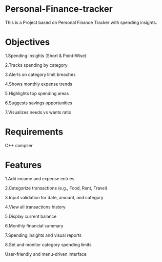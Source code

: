 # Personal-Finance-tracker
This is a Project based on Personal Finance Tracker with spending insights.
# Objectives
1.Spending Insights (Short & Point-Wise)

2.Tracks spending by category

3.Alerts on category limit breaches

4.Shows monthly expense trends

5.Highlights top spending areas

6.Suggests savings opportunities

7.Visualizes needs vs wants ratio

# Requirements
C++ compiler

# Features
1.Add income and expense entries

2.Categorize transactions (e.g., Food, Rent, Travel)

3.Input validation for date, amount, and category

4.View all transactions history

5.Display current balance

6.Monthly financial summary

7.Spending insights and visual reports

8.Set and monitor category spending limits

User-friendly and menu-driven interface
